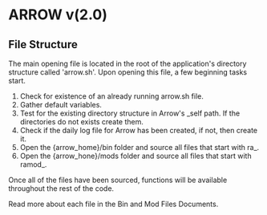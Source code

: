 # ARROW v(2.0)
## File Structure

The main opening file is located in the root of the application's directory structure called 'arrow.sh'. Upon opening this file, a few beginning tasks start.

1. Check for existence of an already running arrow.sh file.
2. Gather default variables.
3. Test for the existing directory structure in Arrow's _self path. If the directories do not exists create them.
4. Check if the daily log file for Arrow has been created, if not, then create it.
5. Open the {arrow_home}/bin folder and source all files that start with ra_.
6. Open the {arrow_hone}/mods folder and source all files that start with ramod_.

Once all of the files have been sourced, functions will be available throughout the rest of the code.

Read more about each file in the Bin and Mod Files Documents.
